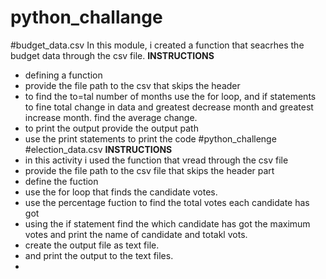 # python_challange
#budget_data.csv
In this module, i created a function that seacrhes the budget data through the csv file.
****INSTRUCTIONS****
* defining a function
* provide the file path to the csv that skips the header
* to find the to=tal number of months use the for loop, and if statements to fine total change in data and greatest decrease month and greatest increase month. find the average change.
* to print the output provide the output path
* use the print statements to print the code
   #python_challenge
  #election_data.csv
  ****INSTRUCTIONS****
* in this activity i used the function that vread through the csv file
* provide the file path to the csv file that skips the header part
* define the fuction
* use the for loop that finds the candidate votes.
* use the percentage fuction to find the total votes each candidate has got
* using the if statement find the which candidate has got the maximum votes and print the name of candidate and totakl vots.
* create the output file as text file.
* and print the output to the text files.
* 
  
